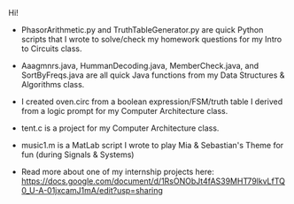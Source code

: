 Hi!

- PhasorArithmetic.py and TruthTableGenerator.py are quick Python scripts that I wrote to solve/check my homework questions for my Intro to Circuits class.

- Aaagmnrs.java, HummanDecoding.java, MemberCheck.java, and SortByFreqs.java are all quick Java functions from my Data Structures & Algorithms class.
  
- I created oven.circ from a boolean expression/FSM/truth table I derived from a logic prompt for my Computer Architecture class.
  
- tent.c is a project for my Computer Architecture class.
  
- music1.m is a MatLab script I wrote to play Mia & Sebastian's Theme for fun (during Signals & Systems)
  
- Read more about one of my internship projects here: https://docs.google.com/document/d/1RsONObJt4fAS39MHT79lkvLfTQ0_U-A-01jxcamJ1mA/edit?usp=sharing 
